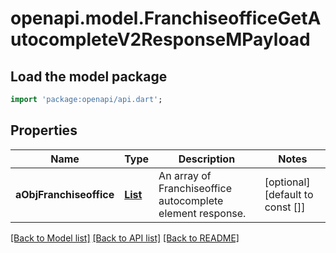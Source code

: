 # openapi.model.FranchiseofficeGetAutocompleteV2ResponseMPayload

## Load the model package
```dart
import 'package:openapi/api.dart';
```

## Properties
Name | Type | Description | Notes
------------ | ------------- | ------------- | -------------
**aObjFranchiseoffice** | [**List<FranchiseofficeAutocompleteElementResponse>**](FranchiseofficeAutocompleteElementResponse.md) | An array of Franchiseoffice autocomplete element response. | [optional] [default to const []]

[[Back to Model list]](../README.md#documentation-for-models) [[Back to API list]](../README.md#documentation-for-api-endpoints) [[Back to README]](../README.md)


